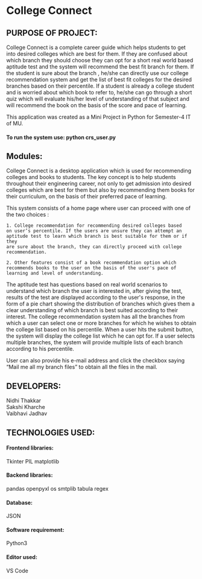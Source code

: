 # College Connect

## PURPOSE OF PROJECT:
College Connect is a complete career guide which helps students to
get into desired colleges which are best for them. If they are confused
about which branch they should choose they can opt for a short real
world based aptitude test and the system will recommend the best fit
branch for them. If the student is sure about the branch , he/she can
directly use our college recommendation system and get the list of
best fit colleges for the desired branches based on their percentile. If a
student is already a college student and is worried about which book
to refer to, he/she can go through a short quiz which will evaluate
his/her level of understanding of that subject and will recommend the
book on the basis of the score and pace of learning.

This application was created as a Mini Project in Python for Semester-4 IT of MU.

#### To run the system use: python crs_user.py

## Modules:
College Connect is a desktop application which is used for
recommending colleges and books to students. The key concept is to
help students throughout their engineering career, not only to get
admission into desired colleges which are best for them but also by
recommending them books for their curriculum, on the basis of their
preferred pace of learning.<br> 

This system consists of a home page
where user can proceed with one of the two choices : 

    1. College recommendation for recommending desired colleges based
    on user’s percentile. If the users are unsure they can attempt an
    aptitude test to learn which branch is best suitable for them or if they
    are sure about the branch, they can directly proceed with college
    recommendation.

    2. Other features consist of a book recommendation option which
    recommends books to the user on the basis of the user's pace of
    learning and level of understanding.

The aptitude test has questions based on real world scenarios to
understand which branch the user is interested in, after giving the
test, results of the test are displayed according to the user's response,
in the form of a pie chart showing the distribution of branches which
gives them a clear understanding of which branch is best suited
according to their interest.
The college recommendation system has all the branches from which
a user can select one or more branches for which he wishes to obtain
the college list based on his percentile.
When a user hits the submit button, the system will display the
college list which he can opt for. If a user selects multiple branches,
the system will provide multiple lists of each branch according to his
percentile.

User can also provide his e-mail address and click the checkbox
saying “Mail me all my branch files” to obtain all the files in the mail.

## DEVELOPERS:

Nidhi Thakkar <br>
Sakshi Kharche <br>
Vaibhavi Jadhav

## TECHNOLOGIES USED:

#### Frontend libraries:
Tkinter
PIL
matplotlib

#### Backend libraries:
pandas
openpyxl
os
smtplib
tabula
regex

#### Database:
JSON

#### Software requirement:
Python3

#### Editor used:
VS Code

